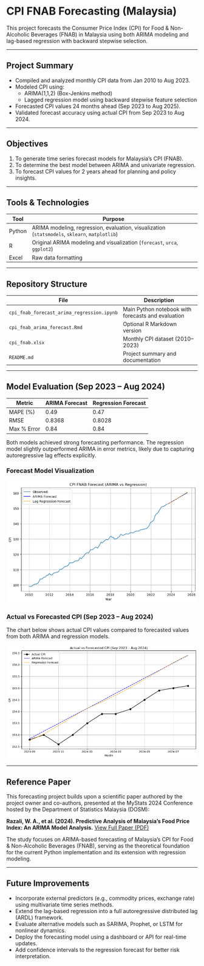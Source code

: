 # CPI FNAB Forecasting (Malaysia)

This project forecasts the Consumer Price Index (CPI) for Food & Non-Alcoholic Beverages (FNAB) in Malaysia using both ARIMA modeling and lag-based regression with backward stepwise selection.

---

## Project Summary

- Compiled and analyzed monthly CPI data from Jan 2010 to Aug 2023.
- Modeled CPI using:
  - ARIMA(1,1,2) (Box-Jenkins method)
  - Lagged regression model using backward stepwise feature selection
- Forecasted CPI values 24 months ahead (Sep 2023 to Aug 2025).
- Validated forecast accuracy using actual CPI from Sep 2023 to Aug 2024.

---

## Objectives

1. To generate time series forecast models for Malaysia’s CPI (FNAB).
2. To determine the best model between ARIMA and univariate regression.
3. To forecast CPI values for 2 years ahead for planning and policy insights.

---

## Tools & Technologies

| Tool      | Purpose                                                  |
|-----------|----------------------------------------------------------|
| Python    | ARIMA modeling, regression, evaluation, visualization (`statsmodels`, `sklearn`, `matplotlib`) |
| R         | Original ARIMA modeling and visualization (`forecast`, `urca`, `ggplot2`) |
| Excel     | Raw data formatting                                      |

---

## Repository Structure

| File                                      | Description                                        |
|-------------------------------------------|----------------------------------------------------|
| `cpi_fnab_forecast_arima_regression.ipynb`| Main Python notebook with forecasts and evaluation |
| `cpi_fnab_arima_forecast.Rmd`            | Optional R Markdown version                        |
| `cpi_fnab.xlsx`                           | Monthly CPI dataset (2010–2023)                    |
| `README.md`                               | Project summary and documentation                  |

---

## Model Evaluation (Sep 2023 – Aug 2024)

| Metric        | ARIMA Forecast | Regression Forecast |
|---------------|----------------|---------------------|
| MAPE (%)      | 0.49           | 0.47                |
| RMSE          | 0.8368         | 0.8028              |
| Max % Error   | 0.84           | 0.84                |

Both models achieved strong forecasting performance. The regression model slightly outperformed ARIMA in error metrics, likely due to capturing autoregressive lag effects explicitly.

### Forecast Model Visualization

![CPI Forecast Plot](plots/cpi_forecast.png)

### Actual vs Forecasted CPI (Sep 2023 – Aug 2024)

The chart below shows actual CPI values compared to forecasted values from both ARIMA and regression models.

![Actual vs Forecast](plots/cpi_actual_vs_forecast.png)

---

## Reference Paper

This forecasting project builds upon a scientific paper authored by the project owner and co-authors, presented at the MyStats 2024 Conference hosted by the Department of Statistics Malaysia (DOSM):

**Razali, W. A., et al. (2024). Predictive Analysis of Malaysia’s Food Price Index: An ARIMA Model Analysis.**
[View Full Paper (PDF)](https://www.dosm.gov.my/uploads/files/mystats-conference/2024/scientific-papers/20-Paper-Predictive-Analysis-of-Malaysias-Food-Price-Index-An-ARIMA-Model-Analysis.pdf)

The study focuses on ARIMA-based forecasting of Malaysia’s CPI for Food & Non-Alcoholic Beverages (FNAB), serving as the theoretical foundation for the current Python implementation and its extension with regression modeling.

---

## Future Improvements

- Incorporate external predictors (e.g., commodity prices, exchange rate) using multivariate time series methods.
- Extend the lag-based regression into a full autoregressive distributed lag (ARDL) framework.
- Evaluate alternative models such as SARIMA, Prophet, or LSTM for nonlinear dynamics.
- Deploy the forecasting model using a dashboard or API for real-time updates.
- Add confidence intervals to the regression forecast for better risk interpretation.

